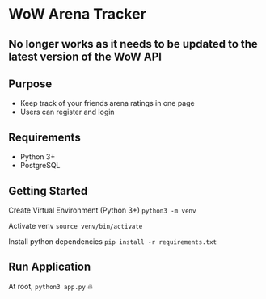 # WoW Arena Tracker

## No longer works as it needs to be updated to the latest version of the WoW API

## Purpose

- Keep track of your friends arena ratings in one page
- Users can register and login

## Requirements
- Python 3+
- PostgreSQL

## Getting Started

Create Virtual Environment (Python 3+)
`python3 -m venv`

Activate venv
`source venv/bin/activate`

Install python dependencies
`pip install -r requirements.txt`

## Run Application

At root,
`python3 app.py` :fire:
